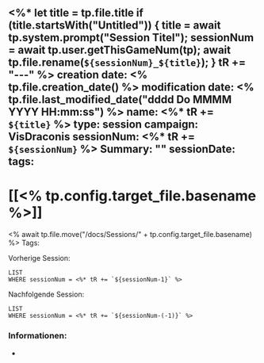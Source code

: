 <%* 
let title = tp.file.title 
if (title.startsWith("Untitled")) {
title = await tp.system.prompt("Session Titel"); 
sessionNum = await tp.user.getThisGameNum(tp);
await tp.file.rename(`${sessionNum}_${title}`); 
} tR += "---" 
%>
creation date: <% tp.file.creation_date() %> 
modification date: <% tp.file.last_modified_date("dddd Do MMMM YYYY HH:mm:ss") %> 
name: <%* tR += `${title}` %>
type: session 
campaign: VisDraconis
sessionNum: <%* tR += `${sessionNum}` %>
Summary: ""
sessionDate: 
tags:
--- 

# [[<% tp.config.target_file.basename %>]]
<% await tp.file.move("/docs/Sessions/" + tp.config.target_file.basename) %>
Tags: 

Vorherige Session: 
```dataview
LIST
WHERE sessionNum = <%* tR += `${sessionNum-1}` %>
```
Nachfolgende Session: 
```dataview
LIST
WHERE sessionNum = <%* tR += `${sessionNum-(-1)}` %>
```

### Informationen:
- 
